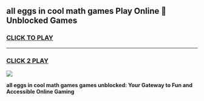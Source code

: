 
## all eggs in cool math games Play Online 👋 Unblocked Games
<h3>
<a href="https://news.freeplayer.one?title=all_eggs_in_cool_math_games&ref=17CMG">CLICK TO PLAY</a></h3>
<hr>

<h3>
<a href="https://news.freeplayer.one?title=all_eggs_in_cool_math_games&ref=17CMG">CLICK 2 PLAY</a>
  
</h3>

<a href="https://news.freeplayer.one?title=all_eggs_in_cool_math_games&ref=17CMG/"><img src="https://clearcache.store/games.png"></a>


**all eggs in cool math games games unblocked: Your Gateway to Fun and Accessible Online Gaming**
